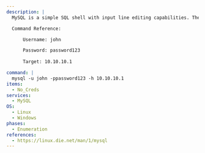 ```yaml
---
description: |
  MySQL is a simple SQL shell with input line editing capabilities. The following command will login to the MySQL server.

  Command Reference:

      Username: john

      Password: password123
    
      Target: 10.10.10.1

command: |
  mysql -u john -ppassword123 -h 10.10.10.1
items:
  - No_Creds
services:
  - MySQL
OS:
  - Linux
  - Windows
phases:
  - Enumeration
references:
  - https://linux.die.net/man/1/mysql
---
```

